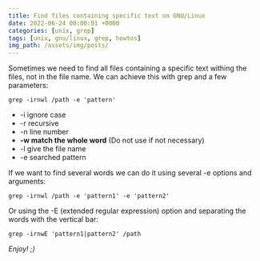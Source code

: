 ```yaml
---
title: Find files containing specific text on GNU/Linux
date: 2022-06-24 00:00:01 +0000
categories: [unix, grep]
tags: [unix, gnu/linux, grep, howtos]
img_path: /assets/img/posts/
---
```


Sometimes we need to find all files containing a specific text withing the files, not in the file name.
We can achieve this with grep and a few parameters:

```shell
grep -irnwl /path -e 'pattern'
```

* -i ignore case
* -r recursive
* -n line number
* **-w match the whole word** (Do not use if not necessary)
* -l give the file name
* -e searched pattern

If we want to find several words we can do it using several -e options and arguments:

```shell
grep -irnwl /path -e 'pattern1' -e 'pattern2'
```

Or using the -E (extended regular expression) option and separating the words with the vertical bar:

```shell
grep -irnwE 'pattern1|pattern2' /path
```

_Enjoy! ;)_
